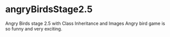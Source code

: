 # angryBirdsStage2.5
Angry Birds stage 2.5 with Class Inheritance and Images
Angry bird game is so funny and very exciting.